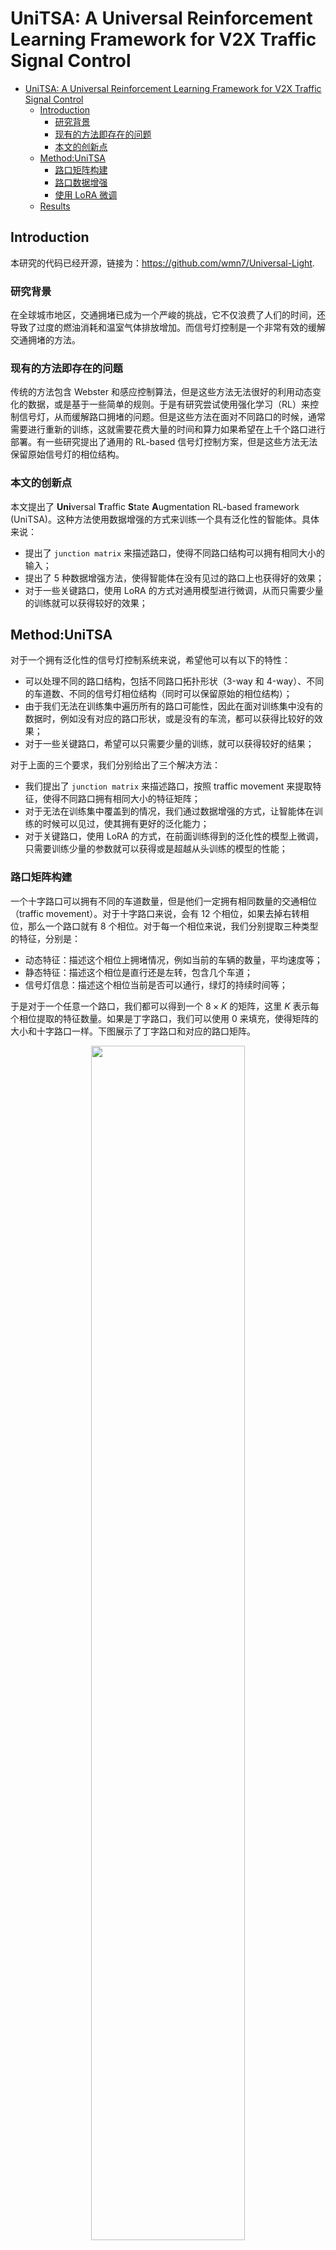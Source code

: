 <!--
 * @Author: WANG Maonan
 * @Date: 2024-03-12 17:20:27
 * @Description: World Models for Autonomous Driving: An Initial Survey
 * @LastEditTime: 2024-03-13 15:11:53
-->
# UniTSA: A Universal Reinforcement Learning Framework for V2X Traffic Signal Control

- [UniTSA: A Universal Reinforcement Learning Framework for V2X Traffic Signal Control](#unitsa-a-universal-reinforcement-learning-framework-for-v2x-traffic-signal-control)
  - [Introduction](#introduction)
    - [研究背景](#研究背景)
    - [现有的方法即存在的问题](#现有的方法即存在的问题)
    - [本文的创新点](#本文的创新点)
  - [Method:UniTSA](#methodunitsa)
    - [路口矩阵构建](#路口矩阵构建)
    - [路口数据增强](#路口数据增强)
    - [使用 LoRA 微调](#使用-lora-微调)
  - [Results](#results)


## Introduction

本研究的代码已经开源，链接为：https://github.com/wmn7/Universal-Light.

### 研究背景

在全球城市地区，交通拥堵已成为一个严峻的挑战，它不仅浪费了人们的时间，还导致了过度的燃油消耗和温室气体排放增加。而信号灯控制是一个非常有效的缓解交通拥堵的方法。

### 现有的方法即存在的问题

传统的方法包含 Webster 和感应控制算法，但是这些方法无法很好的利用动态变化的数据，或是基于一些简单的规则。于是有研究尝试使用强化学习（RL）来控制信号灯，从而缓解路口拥堵的问题。但是这些方法在面对不同路口的时候，通常需要进行重新的训练，这就需要花费大量的时间和算力如果希望在上千个路口进行部署。有一些研究提出了通用的 RL-based 信号灯控制方案，但是这些方法无法保留原始信号灯的相位结构。

### 本文的创新点

本文提出了 **Uni**versal **T**raffic **S**tate **A**ugmentation RL-based framework (UniTSA)。这种方法使用数据增强的方式来训练一个具有泛化性的智能体。具体来说：
- 提出了 `junction matrix` 来描述路口，使得不同路口结构可以拥有相同大小的输入；
- 提出了 5 种数据增强方法，使得智能体在没有见过的路口上也获得好的效果；
- 对于一些关键路口，使用 LoRA 的方式对通用模型进行微调，从而只需要少量的训练就可以获得较好的效果；

## Method:UniTSA

对于一个拥有泛化性的信号灯控制系统来说，希望他可以有以下的特性：
- 可以处理不同的路口结构，包括不同路口拓扑形状（3-way 和 4-way）、不同的车道数、不同的信号灯相位结构（同时可以保留原始的相位结构）；
- 由于我们无法在训练集中遍历所有的路口可能性，因此在面对训练集中没有的数据时，例如没有对应的路口形状，或是没有的车流，都可以获得比较好的效果；
- 对于一些关键路口，希望可以只需要少量的训练，就可以获得较好的结果；

对于上面的三个要求，我们分别给出了三个解决方法：
- 我们提出了 `junction matrix` 来描述路口，按照 traffic movement 来提取特征，使得不同路口拥有相同大小的特征矩阵；
- 对于无法在训练集中覆盖到的情况，我们通过数据增强的方式，让智能体在训练的时候可以见过，使其拥有更好的泛化能力；
- 对于关键路口，使用 LoRA 的方式，在前面训练得到的泛化性的模型上微调，只需要训练少量的参数就可以获得或是超越从头训练的模型的性能；

### 路口矩阵构建

一个十字路口可以拥有不同的车道数量，但是他们一定拥有相同数量的交通相位（traffic movement）。对于十字路口来说，会有 12 个相位，如果去掉右转相位，那么一个路口就有 8 个相位。对于每一个相位来说，我们分别提取三种类型的特征，分别是：
- 动态特征：描述这个相位上拥堵情况，例如当前的车辆的数量，平均速度等；
- 静态特征：描述这个相位是直行还是左转，包含几个车道；
- 信号灯信息：描述这个相位当前是否可以通行，绿灯的持续时间等；

于是对于一个任意一个路口，我们都可以得到一个 $8 \times K$ 的矩阵，这里 $K$ 表示每个相位提取的特征数量。如果是丁字路口，我们可以使用 0 来填充，使得矩阵的大小和十字路口一样。下图展示了丁字路口和对应的路口矩阵。

<div align=center>
    <img width="70%" src="./figures/Wang_2024_UniTSA/junction_matrix.png">
</div>

有了路口矩阵之后，所有的路口，不管是什么拓扑结构，相位结构，都可以表示为一样的大小。这样模型就有了统一大小的输入。

### 路口数据增强

具有泛化性的模型还需要在训练集中没有的路口也表现出好的性能。这里我们利用了路口本身的一些性质，（1）对路口进行旋转，（2）改变道路车道数的同时修改车道上面车的数量，保持同等比例增大或缩小，（3）对各个方向车流进行同等比例放大缩写，这些不会改变最后的决策。

如下图所示，最左侧是原始路口结构。我们分别对其进行旋转，修改某个方向车道数，或是同比例增大减少各个方向车流，但是保持相对多少不改变，此时对应的信号灯决策不会改变，也就是将哪些相位设置为绿灯这个决策不会改变：

<div align=center>
    <img width="90%" src="./figures/Wang_2024_UniTSA/data_aug_example.png">
</div>

除了上面的三种数据增强外，我们还会对路口矩阵随机添加噪声，和在时间维度上进行 mask，使得智能体不会关注于某个特定的信息或是特定时间段的信息。这些数据增强方式都可以很方便的在路口矩阵上进行操作：

<div align=center>
    <img width="90%" src="./figures/Wang_2024_UniTSA/junction_aug_steps.png">
</div>

我们在训练智能体的时候，每次采用与环境交互得到的状态，接着会对其进行数据增强，从而使得智能体在训练的时候可以见到训练集以外的数据。

### 使用 LoRA 微调

在使用了上面的方法之后，我们可以训练出一个具有泛化性的模型，可以直接使用在不同的路口上，但是直接使用泛化性模型的性能还是会比从头训练的模型性能差一些。为了解决这个问题，我们使用 LoRA 的方法，在泛化性模型的基础上，对特定路口进行微调，从而不仅收敛速度快，性能也可以超过从头训练的方法。

最后，整个 UniTSA 方法的流程图如下：
1. 首先利用路口矩阵和路口数据增强，训练一个具有泛化性的模型；
2. 接着利用 LoRA，在泛化性模型的基础上，针对特定路口进行微调；

<div align=center>
    <img width="90%" src="./figures/Wang_2024_UniTSA/unitsa_framework.png">
</div>


## Results

为了测试本文的方法可以适应于不同的路口拓扑和不同的相位结构，我们分别创建了以下的数据集，其中 8 个路口用于训练，剩下的 4 个用于测试。

<div align=center>
    <img width="90%" src="./figures/Wang_2024_UniTSA/datasets.png">
</div>

下表展示了训练集的实验结果。可以看到当使用了数据增强同时结合 Transformer 结构来提取路口特征，模型可以较好的效果。这是因为 Transformer 需要较多的训练数据，而数据增强正好扩大了训练的数据来。但是也可以看到此时不同 RL-based 的方法之间差距不大。

<div align=center>
    <img width="90%" src="./figures/Wang_2024_UniTSA/train_result.png">
</div>

下表展示了在测试集上的实验结果。此时可以看到结合了数据增强的方法性能会远远领先其他方法。这是因为这些路口是没有直接在训练集中出现的，而通过数据增强可以让智能体在训练的时候见过这些情况，从而性能可以优于其他的方法。

<div align=center>
    <img width="50%" src="./figures/Wang_2024_UniTSA/eval_result.png">
</div>

对于测试集的路口，我们还比较了微调和从头训练的结果。如下表所示，可以看到本文基于 LoRA 的方式进行微调，只需要 1M steps 的训练，就几乎收敛到最优解，而从头训练需要 10M steps。本文的方法在大规模路口部署的时候就会产生巨大的优势，可以节约大量的计算量，同时获得与从头训练模型接近的性能。

<div align=center>
    <img width="50%" src="./figures/Wang_2024_UniTSA/fine_tune.png">
</div>